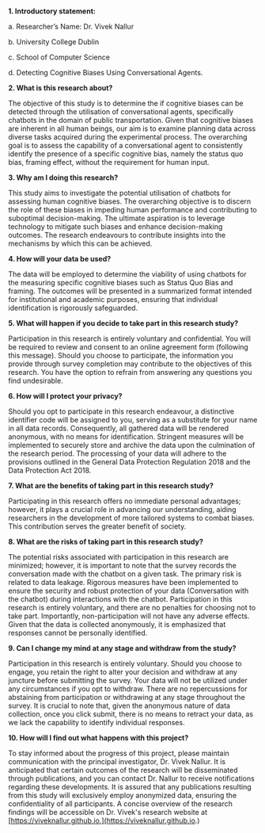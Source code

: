 #
&#x20;   **1. Introductory statement:**

&#x20;       a. Researcher’s Name:  Dr. Vivek Nallur

&#x20;       b. University College Dublin

&#x20;       c. School of Computer Science

&#x20;       d. Detecting Cognitive Biases Using Conversational Agents.

&#x20;   **2. What is this research about?**

The objective of this study is to determine the if cognitive biases can be detected through the utilisation of conversational agents, specifically chatbots in the domain of public transportation. Given that cognitive biases are inherent in all human beings, our aim is to examine planning data across diverse tasks acquired during the experimental process. The overarching goal is to assess the capability of a conversational agent to consistently identify the presence of a specific cognitive bias, namely the status quo bias, framing effect, without the requirement for human input.

&#x20;   **3. Why am I doing this research?**

This study aims to investigate the potential utilisation of chatbots for assessing human cognitive biases. The overarching objective is to discern the role of these biases in impeding human performance and contributing to suboptimal decision-making. The ultimate aspiration is to leverage technology to mitigate such biases and enhance decision-making outcomes. The research endeavours to contribute insights into the mechanisms by which this can be achieved.

&#x20;   **4. How will your data be used?**

The data will be employed to determine the viability of using chatbots for the measuring specific cognitive biases such as Status Quo Bias and framing. The outcomes will be presented in a summarized format intended for institutional and academic purposes, ensuring that individual identification is rigorously safeguarded.

&#x20;   **5. What will happen if you decide to take part in this research study?**

Participation in this research is entirely voluntary and confidential. You will be required to review and consent to an online agreement form (following this message). Should you choose to participate, the information you provide through survey completion may contribute to the objectives of this research. You have the option to refrain from answering any questions you find undesirable.

&#x20;   **6. How will I protect your privacy?**

Should you opt to participate in this research endeavour, a distinctive identifier code will be assigned to you, serving as a substitute for your name in all data records. Consequently, all gathered data will be rendered anonymous, with no means for identification. Stringent measures will be implemented to securely store and archive the data upon the culmination of the research period. The processing of your data will adhere to the provisions outlined in the General Data Protection Regulation 2018 and the Data Protection Act 2018.

&#x20;   **7. What are the benefits of taking part in this research study?**

Participating in this research offers no immediate personal advantages; however, it plays a crucial role in advancing our understanding, aiding researchers in the development of more tailored systems to combat biases. This contribution serves the greater benefit of society.

&#x20;   **8. What are the risks of taking part in this research study?**

The potential risks associated with participation in this research are minimized; however, it is important to note that the survey records the conversation made with the chatbot on a given task. The primary risk is related to data leakage. Rigorous measures have been implemented to ensure the security and robust protection of your data (Conversation with the chatbot) during interactions with the chatbot. Participation in this research is entirely voluntary, and there are no penalties for choosing not to take part. Importantly, non-participation will not have any adverse effects. Given that the data is collected anonymously, it is emphasized that responses cannot be personally identified.

&#x20;   **9. Can I change my mind at any stage and withdraw from the study?**

Participation in this research is entirely voluntary. Should you choose to engage, you retain the right to alter your decision and withdraw at any juncture before submitting the survey. Your data will not be utilized under any circumstances if you opt to withdraw. There are no repercussions for abstaining from participation or withdrawing at any stage throughout the survey. It is crucial to note that, given the anonymous nature of data collection, once you click submit, there is no means to retract your data, as we lack the capability to identify individual responses.

&#x20;   **10. How will I find out what happens with this project?**

To stay informed about the progress of this project, please maintain communication with the principal investigator, Dr. Vivek Nallur. It is anticipated that certain outcomes of the research will be disseminated through publications, and you can contact Dr. Nallur to receive notifications regarding these developments. It is assured that any publications resulting from this study will exclusively employ anonymized data, ensuring the confidentiality of all participants. A concise overview of the research findings will be accessible on Dr. Vivek's research website at [https://viveknallur.github.io.](https://viveknallur.github.io.)